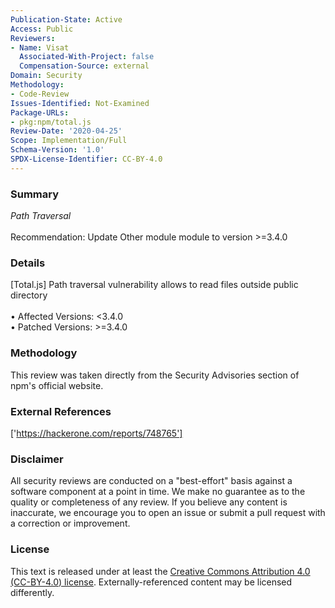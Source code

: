```yaml
---
Publication-State: Active
Access: Public
Reviewers:
- Name: Visat
  Associated-With-Project: false
  Compensation-Source: external
Domain: Security
Methodology:
- Code-Review
Issues-Identified: Not-Examined
Package-URLs:
- pkg:npm/total.js
Review-Date: '2020-04-25'
Scope: Implementation/Full
Schema-Version: '1.0'
SPDX-License-Identifier: CC-BY-4.0
---
```

### Summary
*Path Traversal*<br><br>Recommendation: Update Other module module to version >=3.4.0
### Details
[Total.js] Path traversal vulnerability allows to read files outside public directory
<br><br>• Affected Versions: <3.4.0
<br>• Patched Versions: >=3.4.0
### Methodology
This review was taken directly from the Security Advisories section of npm's official website.
### External References
['https://hackerone.com/reports/748765']
### Disclaimer
All security reviews are conducted on a "best-effort" basis against a software component at a point in time. We make no guarantee as to the quality or completeness of any review. If you believe any content is inaccurate, we encourage you to open an issue or submit a pull request with a correction or improvement.
### License
This text is released under at least the [Creative Commons Attribution 4.0 (CC-BY-4.0) license](https://creativecommons.org/licenses/by/4.0/legalcode.txt). Externally-referenced content may be licensed differently.

